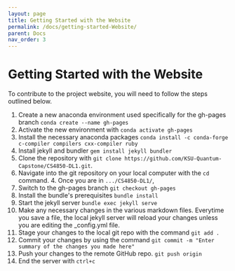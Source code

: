 ```yaml
---
layout: page
title: Getting Started with the Website
permalink: /docs/getting-started-Website/
parent: Docs
nav_order: 3
---
```


# Getting Started with the Website

To contribute to the project website, you will need to follow the steps outlined below.

1. Create a new anaconda environment used specifically for the gh-pages branch `conda create --name gh-pages`
2. Activate the new environment with `conda activate gh-pages`
3. Install the necessary anaconda packages `conda install -c conda-forge c-compiler compilers cxx-compiler ruby`
4. Install jekyll and bundler `gem install jekyll bundler`
5. Clone the repository with `git clone https://github.com/KSU-Quantum-Capstone/CS4850-DL1.git`.
6. Navigate into the git repository on your local computer with the `cd` command. 4. Once you are in `.../CS4850-DL1/`,
7. Switch to the gh-pages branch `git checkout gh-pages`
8. Install the bundle's prerequisites `bundle install`
9. Start the jekyll server `bundle exec jekyll serve`
10. Make any necessary changes in the various markdown files. Everytime you save a file, the local jekyll server will reload your changes unless you are editing the \_config.yml file.
11. Stage your changes to the local git repo with the command `git add .`
12. Commit your changes by using the command `git commit -m "Enter summary of the changes you made here"`
13. Push your changes to the remote GitHub repo. `git push origin`
14. End the server with `ctrl+c`
